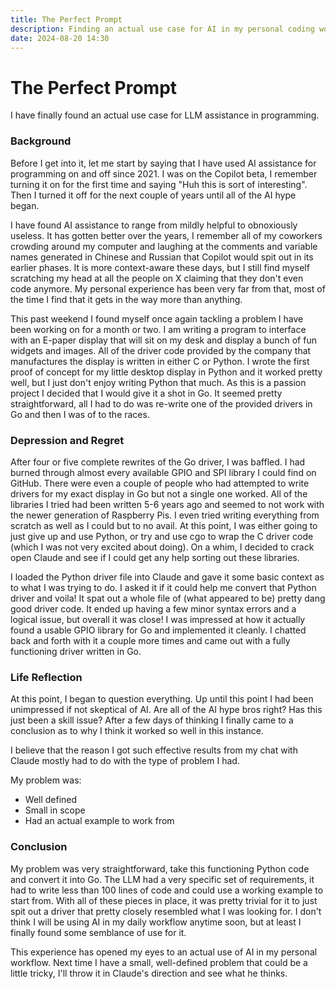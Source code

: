 ```yaml
---
title: The Perfect Prompt
description: Finding an actual use case for AI in my personal coding workflow
date: 2024-08-20 14:30
---
```


# The Perfect Prompt

I have finally found an actual use case for LLM assistance in programming. 

### Background
Before I get into it, let me start by saying that I have used AI assistance for programming on and off since 2021. I was on the Copilot beta, I remember turning it on for the first time and saying "Huh this is sort of interesting". Then I turned it off for the next couple of years until all of the AI hype began. 

I have found AI assistance to range from mildly helpful to obnoxiously useless. It has gotten better over the years, I remember all of my coworkers crowding around my computer and laughing at the comments and variable names generated in Chinese and Russian that Copilot would spit out in its earlier phases. It is more context-aware these days, but I still find myself scratching my head at all the people on X claiming that they don't even code anymore. My personal experience has been very far from that, most of the time I find that it gets in the way more than anything.

This past weekend I found myself once again tackling a problem I have been working on for a month or two. I am writing a program to interface with an E-paper display that will sit on my desk and display a bunch of fun widgets and images. All of the driver code provided by the company that manufactures the display is written in either C or Python. I wrote the first proof of concept for my little desktop display in Python and it worked pretty well, but I just don't enjoy writing Python that much. As this is a passion project I decided that I would give it a shot in Go. It seemed pretty straightforward, all I had to do was re-write one of the provided drivers in Go and then I was of to the races.

### Depression and Regret
After four or five complete rewrites of the Go driver, I was baffled. I had burned through almost every available GPIO and SPI library I could find on GitHub. There were even a couple of people who had attempted to write drivers for my exact display in Go but not a single one worked. All of the libraries I tried had been written 5-6 years ago and seemed to not work with the newer generation of Raspberry Pis. I even tried writing everything from scratch as well as I could but to no avail. At this point, I was either going to just give up and use Python, or try and use cgo to wrap the C driver code (which I was not very excited about doing). On a whim, I decided to crack open Claude and see if I could get any help sorting out these libraries.

I loaded the Python driver file into Claude and gave it some basic context as to what I was trying to do. I asked it if it could help me convert that Python driver and voila! It spat out a whole file of (what appeared to be) pretty dang good driver code. It ended up having a few minor syntax errors and a logical issue, but overall it was close! I was impressed at how it actually found a usable GPIO library for Go and implemented it cleanly. I chatted back and forth with it a couple more times and came out with a fully functioning driver written in Go.

### Life Reflection
At this point, I began to question everything. Up until this point I had been unimpressed if not skeptical of AI. Are all of the AI hype bros right? Has this just been a skill issue? After a few days of thinking I finally came to a conclusion as to why I think it worked so well in this instance.

I believe that the reason I got such effective results from my chat with Claude mostly had to do with the type of problem I had. 

My problem was:
- Well defined
- Small in scope
- Had an actual example to work from

### Conclusion
My problem was very straightforward, take this functioning Python code and convert it into Go. The LLM had a very specific set of requirements, it had to write less than 100 lines of code and could use a working example to start from. With all of these pieces in place, it was pretty trivial for it to just spit out a driver that pretty closely resembled what I was looking for. I don't think I will be using AI in my daily workflow anytime soon, but at least I finally found some semblance of use for it.

This experience has opened my eyes to an actual use of AI in my personal workflow. Next time I have a small, well-defined problem that could be a little tricky, I'll throw it in Claude's direction and see what he thinks.

